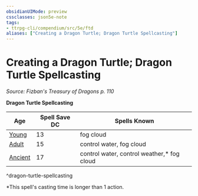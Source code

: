 ```yaml
---
obsidianUIMode: preview
cssclasses: json5e-note
tags:
- ttrpg-cli/compendium/src/5e/ftd
aliases: ["Creating a Dragon Turtle; Dragon Turtle Spellcasting"]
---
```

# Creating a Dragon Turtle; Dragon Turtle Spellcasting
*Source: Fizban's Treasury of Dragons p. 110* 

**Dragon Turtle Spellcasting**

| Age | Spell Save DC | Spells Known |
|-----|---------------|--------------|
| [Young](young-dragon-turtle-ftd.md) | 13 | fog cloud |
| [Adult](dragon-turtle.md) | 15 | control water, fog cloud |
| [Ancient](3-Compendium/CLI/bestiary/dragon/ancient-dragon-turtle-ftd.md) | 17 | control water, control weather,* fog cloud |
^dragon-turtle-spellcasting

*This spell's casting time is longer than 1 action.